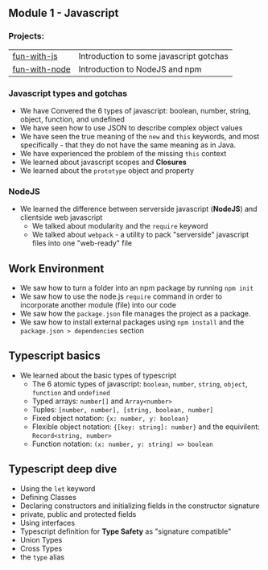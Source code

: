 ## Module 1 - Javascript
### Projects:
|     |     |
| --- | --- |
| [fun-with-js](fun-with-js/) | Introduction to some javascript gotchas | 
| [fun-with-node](fun-with-node/) | Introduction to NodeJS and npm |


### Javascript types and gotchas
* We have Convered the 6 types of javascript: boolean, number, string, object, function, and undefined
* We have seen how to use JSON to describe complex object values
* We have seen the true meaning of the `new` and `this` keywords, and most specifically - that they do not have the same meaning as in Java.
* We have experienced the problem of the missing `this` context
* We learned about javascript scopes and **Closures**
* We learned about the `prototype` object and property

### NodeJS
* We learned the difference between serverside javascript (**NodeJS**) and clientside web javascript
  * We talked about modularity and the `require` keyword
  * We talked about `webpack`  - a utility to pack "serverside" javascript files into one "web-ready" file


## Work Environment
* We saw how to turn a folder into an npm package by running `npm init`
* We saw how to use the node.js `require` command in order to incorporate another module (file) into our code
* We saw how the `package.json` file manages the project as a package.
* We saw how to install external packages using `npm install` and the `package.json > dependencies` section

## Typescript basics
* We learned about the basic types of typescript
  * The 6 atomic types of javascript: `boolean`, `number`, `string`, `object`, `function` and `undefined`
  * Typed arrays: `number[]` and `Array<number>`
  * Tuples: `[number, number], [string, boolean, number]`
  * Fixed object notation: `{x: number, y: boolean}`
  * Flexible object notation: `{[key: string]: number}` and the equivilent: `Record<string, number>`
  * Function notation: `(x: number, y: string) => boolean` 

## Typescript deep dive
* Using the `let` keyword
* Defining Classes
* Declaring constructors and initializing fields in the constructor signature
* private, public and protected fields
* Using interfaces
* Typescript definition for **Type Safety** as "signature compatible"
* Union Types
* Cross Types
* the `type` alias



